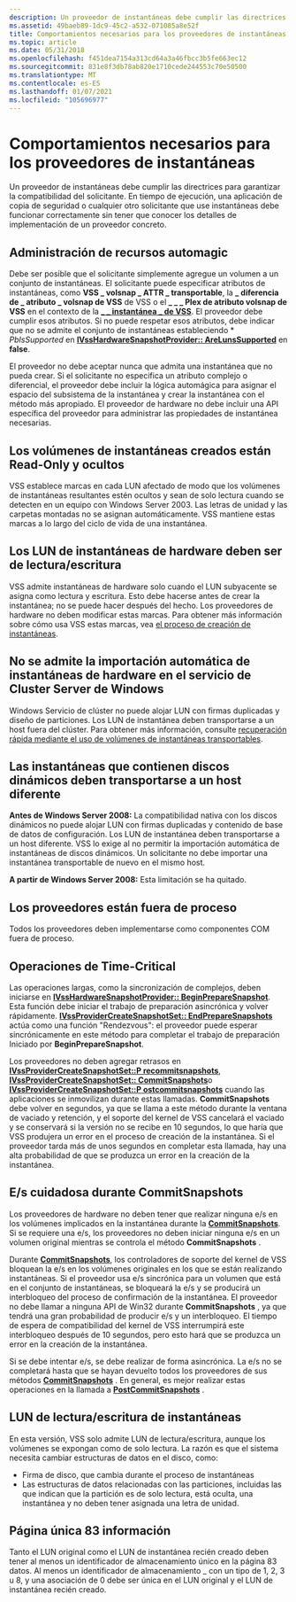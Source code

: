 ```yaml
---
description: Un proveedor de instantáneas debe cumplir las directrices para garantizar la compatibilidad del solicitante.
ms.assetid: 49baeb89-1dc9-45c2-a532-071085a8e52f
title: Comportamientos necesarios para los proveedores de instantáneas
ms.topic: article
ms.date: 05/31/2018
ms.openlocfilehash: f451dea7154a313cd64a3a46fbcc3b5fe663ec12
ms.sourcegitcommit: 831e8f3db78ab820e1710cede244553c70e50500
ms.translationtype: MT
ms.contentlocale: es-ES
ms.lasthandoff: 01/07/2021
ms.locfileid: "105696977"
---
```

# <a name="required-behaviors-for-shadow-copy-providers"></a>Comportamientos necesarios para los proveedores de instantáneas

Un proveedor de instantáneas debe cumplir las directrices para garantizar la compatibilidad del solicitante. En tiempo de ejecución, una aplicación de copia de seguridad o cualquier otro solicitante que use instantáneas debe funcionar correctamente sin tener que conocer los detalles de implementación de un proveedor concreto.

## <a name="automagic-resource-management"></a>Administración de recursos automagic

Debe ser posible que el solicitante simplemente agregue un volumen a un conjunto de instantáneas. El solicitante puede especificar atributos de instantáneas, como **VSS \_ volsnap \_ ATTR \_ transportable**, la **\_ diferencia de \_ atributo \_ volsnap de VSS** de VSS o el **\_ \_ \_ Plex de atributo volsnap de VSS** en el contexto de la [**\_ \_ instantánea \_ de VSS**](/windows/desktop/api/Vss/ne-vss-vss_snapshot_context). El proveedor debe cumplir esos atributos. Si no puede respetar esos atributos, debe indicar que no se admite el conjunto de instantáneas estableciendo \* *PbIsSupported* en [**IVssHardwareSnapshotProvider:: AreLunsSupported**](/windows/desktop/api/VsProv/nf-vsprov-ivsshardwaresnapshotprovider-arelunssupported) en **false**.

El proveedor no debe aceptar nunca que admita una instantánea que no pueda crear. Si el solicitante no especifica un atributo complejo o diferencial, el proveedor debe incluir la lógica automágica para asignar el espacio del subsistema de la instantánea y crear la instantánea con el método más apropiado. El proveedor de hardware no debe incluir una API específica del proveedor para administrar las propiedades de instantánea necesarias.

## <a name="created-shadow-copy-volumes-are-read-only-and-hidden"></a>Los volúmenes de instantáneas creados están Read-Only y ocultos

VSS establece marcas en cada LUN afectado de modo que los volúmenes de instantáneas resultantes estén ocultos y sean de solo lectura cuando se detecten en un equipo con Windows Server 2003. Las letras de unidad y las carpetas montadas no se asignan automáticamente. VSS mantiene estas marcas a lo largo del ciclo de vida de una instantánea.

## <a name="hardware-shadow-copy-luns-must-be-readwrite"></a>Los LUN de instantáneas de hardware deben ser de lectura/escritura

VSS admite instantáneas de hardware solo cuando el LUN subyacente se asigna como lectura y escritura. Esto debe hacerse antes de crear la instantánea; no se puede hacer después del hecho. Los proveedores de hardware no deben modificar estas marcas. Para obtener más información sobre cómo usa VSS estas marcas, vea [el proceso de creación de instantáneas](the-shadow-copy-creation-process.md).

## <a name="auto-import-hardware-shadow-copies-are-not-supported-on-windows-cluster-service"></a>No se admite la importación automática de instantáneas de hardware en el servicio de Cluster Server de Windows

Windows Servicio de clúster no puede alojar LUN con firmas duplicadas y diseño de particiones. Los LUN de instantánea deben transportarse a un host fuera del clúster. Para obtener más información, consulte [recuperación rápida mediante el uso de volúmenes de instantáneas transportables](fast-recovery-using-transportable-shadow-copied-volumes.md).

## <a name="shadow-copies-that-contain-dynamic-disks-must-be-transported-to-a-different-host"></a>Las instantáneas que contienen discos dinámicos deben transportarse a un host diferente

**Antes de Windows Server 2008:** La compatibilidad nativa con los discos dinámicos no puede alojar LUN con firmas duplicadas y contenido de base de datos de configuración. Los LUN de instantánea deben transportarse a un host diferente. VSS lo exige al no permitir la importación automática de instantáneas de discos dinámicos. Un solicitante no debe importar una instantánea transportable de nuevo en el mismo host.

**A partir de Windows Server 2008:** Esta limitación se ha quitado.

## <a name="providers-are-out-of-process"></a>Los proveedores están fuera de proceso

Todos los proveedores deben implementarse como componentes COM fuera de proceso.

## <a name="time-critical-operations"></a>Operaciones de Time-Critical

Las operaciones largas, como la sincronización de complejos, deben iniciarse en [**IVssHardwareSnapshotProvider:: BeginPrepareSnapshot**](/windows/desktop/api/VsProv/nf-vsprov-ivsshardwaresnapshotprovider-beginpreparesnapshot). Esta función debe iniciar el trabajo de preparación asincrónica y volver rápidamente. [**IVssProviderCreateSnapshotSet:: EndPrepareSnapshots**](/windows/desktop/api/VsProv/nf-vsprov-ivssprovidercreatesnapshotset-endpreparesnapshots) actúa como una función "Rendezvous": el proveedor puede esperar sincrónicamente en este método para completar el trabajo de preparación Iniciado por **BeginPrepareSnapshot**.

Los proveedores no deben agregar retrasos en [**IVssProviderCreateSnapshotSet::P recommitsnapshots**](/windows/desktop/api/VsProv/nf-vsprov-ivssprovidercreatesnapshotset-precommitsnapshots), [**IVssProviderCreateSnapshotSet:: CommitSnapshots**](/windows/desktop/api/VsProv/nf-vsprov-ivssprovidercreatesnapshotset-commitsnapshots)o [**IVssProviderCreateSnapshotSet::P ostcommitsnapshots**](/windows/desktop/api/VsProv/nf-vsprov-ivssprovidercreatesnapshotset-postcommitsnapshots) cuando las aplicaciones se inmovilizan durante estas llamadas. **CommitSnapshots** debe volver en segundos, ya que se llama a este método durante la ventana de vaciado y retención, y el soporte del kernel de VSS cancelará el vaciado y se conservará si la versión no se recibe en 10 segundos, lo que haría que VSS produjera un error en el proceso de creación de la instantánea. Si el proveedor tarda más de unos segundos en completar esta llamada, hay una alta probabilidad de que se produzca un error en la creación de la instantánea.

## <a name="careful-io-during-commitsnapshots"></a>E/s cuidadosa durante CommitSnapshots

Los proveedores de hardware no deben tener que realizar ninguna e/s en los volúmenes implicados en la instantánea durante la [**CommitSnapshots**](/windows/desktop/api/VsProv/nf-vsprov-ivssprovidercreatesnapshotset-commitsnapshots). Si se requiere una e/s, los proveedores no deben iniciar ninguna e/s en un volumen original mientras se controla el método **CommitSnapshots** .

Durante [**CommitSnapshots**](/windows/desktop/api/VsProv/nf-vsprov-ivssprovidercreatesnapshotset-commitsnapshots), los controladores de soporte del kernel de VSS bloquean la e/s en los volúmenes originales en los que se están realizando instantáneas. Si el proveedor usa e/s sincrónica para un volumen que está en el conjunto de instantáneas, se bloqueará la e/s y se producirá un interbloqueo del proceso de confirmación de la instantánea. El proveedor no debe llamar a ninguna API de Win32 durante **CommitSnapshots** , ya que tendrá una gran probabilidad de producir e/s y un interbloqueo. El tiempo de espera de compatibilidad del kernel de VSS interrumpirá este interbloqueo después de 10 segundos, pero esto hará que se produzca un error en la creación de la instantánea.

Si se debe intentar e/s, se debe realizar de forma asincrónica. La e/s no se completará hasta que se hayan devuelto todos los proveedores de sus métodos [**CommitSnapshots**](/windows/desktop/api/VsProv/nf-vsprov-ivssprovidercreatesnapshotset-commitsnapshots) . En general, es mejor realizar estas operaciones en la llamada a [**PostCommitSnapshots**](/windows/desktop/api/VsProv/nf-vsprov-ivssprovidercreatesnapshotset-postcommitsnapshots) .

## <a name="readwrite-shadow-copy-luns"></a>LUN de lectura/escritura de instantáneas

En esta versión, VSS solo admite LUN de lectura/escritura, aunque los volúmenes se expongan como de solo lectura. La razón es que el sistema necesita cambiar estructuras de datos en el disco, como:

-   Firma de disco, que cambia durante el proceso de instantáneas
-   Las estructuras de datos relacionadas con las particiones, incluidas las que indican que la partición es de solo lectura, está oculta, una instantánea y no deben tener asignada una letra de unidad.

## <a name="unique-page-83-information"></a>Página única 83 información

Tanto el LUN original como el LUN de instantánea recién creado deben tener al menos un identificador de almacenamiento único en la página 83 datos. Al menos un identificador de almacenamiento \_ con un tipo de 1, 2, 3 u 8, y una asociación de 0 debe ser única en el LUN original y el LUN de instantánea recién creado.

 

 




